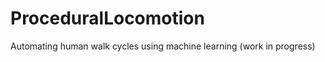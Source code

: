 ProceduralLocomotion
====================

Automating human walk cycles using machine learning (work in progress)
